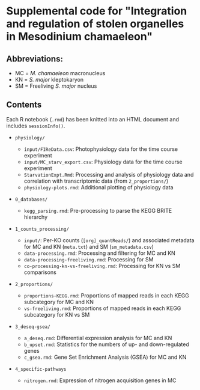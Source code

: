 # Supplemental code for "Integration and regulation of stolen organelles in Mesodinium chamaeleon"

## Abbreviations:
- MC = *M. chamaeleon* macronucleus
- KN = *S. major* kleptokaryon
- SM = Freeliving *S. major* nucleus


## Contents
Each R notebook (`.rmd`) has been knitted into an HTML document and includes `sessionInfo()`.
- `physiology/`
    - `input/FIReData.csv`: Photophysiology data for the time course experiment
    - `input/MC_starv_export.csv`: Physiology data for the time course experiment
    - `StarvationExpt.Rmd`: Processing and analysis of physiology data and correlation with transcriptomic data (from `2_proportions/`)
    - `physiology-plots.rmd`: Additional plotting of physiology data

- `0_databases/`
    - `kegg_parsing.rmd`: Pre-processing to parse the KEGG BRITE hierarchy
- `1_counts_processing/`
    - `input/`: Per-KO counts (`[org]_quantReads/`) and associated metadata for MC and KN (`meta.txt`) and SM (`sm_metadata.csv`)
    - `data-processing.rmd`: Processing and filtering for MC and KN
    - `data-processing-freeliving.rmd`: Processing for SM
    - `co-processing-kn-vs-freeliving.rmd`: Processing for KN vs SM comparisons
- `2_proportions/`
    - `proportions-KEGG.rmd`: Proportions of mapped reads in each KEGG subcategory for MC and KN
    - `vs-freeliving.rmd`: Proportions of mapped reads in each KEGG subcategory for KN vs SM
- `3_deseq-gsea/`
    - `a_deseq.rmd`: Differential expression analysis for MC and KN
    - `b_upset.rmd`: Statistics for the numbers of up- and down-regulated genes 
    - `c_gsea.rmd`: Gene Set Enrichment Analysis (GSEA) for MC and KN
- `4_specific-pathways`
    - `nitrogen.rmd`: Expression of nitrogen acquisition genes in MC
